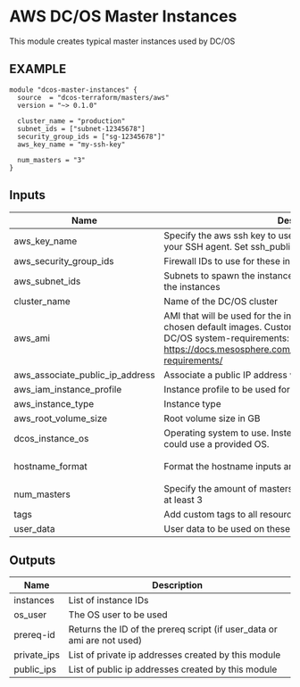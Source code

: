AWS DC/OS Master Instances
============
This module creates typical master instances used by DC/OS

EXAMPLE
-------

```hcl
module "dcos-master-instances" {
  source  = "dcos-terraform/masters/aws"
  version = "~> 0.1.0"

  cluster_name = "production"
  subnet_ids = ["subnet-12345678"]
  security_group_ids = ["sg-12345678"]"
  aws_key_name = "my-ssh-key"

  num_masters = "3"
}
```

## Inputs

| Name | Description | Type | Default | Required |
|------|-------------|:----:|:-----:|:-----:|
| aws\_key\_name | Specify the aws ssh key to use. We assume its already loaded in your SSH agent. Set ssh_public_key_file to empty string | string | n/a | yes |
| aws\_security\_group\_ids | Firewall IDs to use for these instances | list | n/a | yes |
| aws\_subnet\_ids | Subnets to spawn the instances in. The module tries to distribute the instances | list | n/a | yes |
| cluster\_name | Name of the DC/OS cluster | string | n/a | yes |
| aws\_ami | AMI that will be used for the instances instead of the Mesosphere chosen default images. Custom AMIs must fulfill the Mesosphere DC/OS system-requirements: See https://docs.mesosphere.com/1.12/installing/production/system-requirements/ | string | `""` | no |
| aws\_associate\_public\_ip\_address | Associate a public IP address with the instances | string | `"true"` | no |
| aws\_iam\_instance\_profile | Instance profile to be used for these instances | string | `""` | no |
| aws\_instance\_type | Instance type | string | `"m4.xlarge"` | no |
| aws\_root\_volume\_size | Root volume size in GB | string | `"120"` | no |
| dcos\_instance\_os | Operating system to use. Instead of using your own AMI you could use a provided OS. | string | `"centos_7.4"` | no |
| hostname\_format | Format the hostname inputs are index+1, region, cluster_name | string | `"%[3]s-master%[1]d-%[2]s"` | no |
| num\_masters | Specify the amount of masters. For redundancy you should have at least 3 | string | `"3"` | no |
| tags | Add custom tags to all resources | map | `<map>` | no |
| user\_data | User data to be used on these instances (cloud-init) | string | `""` | no |

## Outputs

| Name | Description |
|------|-------------|
| instances | List of instance IDs |
| os\_user | The OS user to be used |
| prereq-id | Returns the ID of the prereq script (if user_data or ami are not used) |
| private\_ips | List of private ip addresses created by this module |
| public\_ips | List of public ip addresses created by this module |

